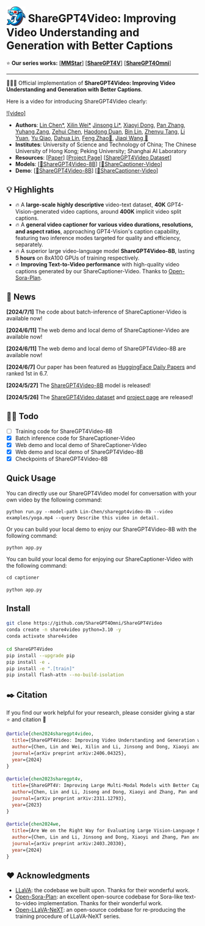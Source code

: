 # <img src="https://raw.githubusercontent.com/ShareGPT4V/ShareGPT4V-Resources/master/images/share4video_tight.png" style="vertical-align: -10px;" :height="50px" width="50px"> ShareGPT4Video: Improving Video Understanding and Generation with Better Captions

⭐️ **Our series works:** [[**MMStar**](https://mmstar-benchmark.github.io/)]  [[**ShareGPT4V**](https://sharegpt4v.github.io/)]  [[**ShareGPT4Omni**](https://sharegpt4omni.github.io/)]


---

🚀🚀🚀 Official implementation of **ShareGPT4Video: Improving Video Understanding and Generation with Better Captions**.

Here is a video for introducing ShareGPT4Video clearly:

[![video]](https://user-images.githubusercontent.com/56393454/334307144-1b106612-447b-4e35-bb9f-9b904fa3a464.mp4)

- **Authors**: [Lin Chen*](https://lin-chen.site), [Xilin Wei*]() [Jinsong Li*](https://li-jinsong.github.io/), [Xiaoyi Dong](https://scholar.google.com/citations?user=FscToE0AAAAJ&hl=en), [Pan Zhang](https://panzhang0212.github.io/), [Yuhang Zang](https://yuhangzang.github.io/), [Zehui Chen](https://lovesnowbest.site/), [Haodong Duan](https://kennymckormick.github.io/), [Bin Lin](https://scholar.google.com.hk/citations?user=GCOVDKoAAAAJ&hl=en), [Zhenyu Tang](), [Li Yuan](https://yuanli2333.github.io/), [Yu Qiao](https://scholar.google.co.uk/citations?user=gFtI-8QAAAAJ&hl=en), [Dahua Lin](http://dahua.site/), [Feng Zhao📧](https://scholar.google.com/citations?hl=en&user=r6CvuOUAAAAJ), [Jiaqi Wang 📧](https://myownskyw7.github.io/)
- **Institutes**: University of Science and Technology of China; The Chinese University of Hong Kong; Peking University; Shanghai AI Laboratory
- **Resources**: [[Paper](https://arxiv.org/abs/2406.04325v1)] [[Project Page](https://sharegpt4video.github.io/)] [[ShareGPT4Video Dataset](https://huggingface.co/datasets/ShareGPT4Video/ShareGPT4Video)]
- **Models**: [[🤗ShareGPT4Video-8B](https://huggingface.co/Lin-Chen/sharegpt4video-8b)] [[🤗ShareCaptioner-Video](https://huggingface.co/Lin-Chen/ShareCaptioner-Video)]
- **Demo**: [[🤗ShareGPT4Video-8B](https://huggingface.co/spaces/Lin-Chen/ShareGPT4Video-8B)] [[🤗ShareCaptioner-Video](https://huggingface.co/spaces/Lin-Chen/ShareCaptioner-Video)]

## 💡 Highlights

- 🔥 A **large-scale** **highly descriptive** video-text dataset, **40K** GPT4-Vision-generated video captions, around **400K** implicit video split captions.
- 🔥 A **general video captioner for various video durations, resolutions, and aspect ratios**, approaching GPT4-Vision's caption capability, featuring two inference modes targeted for quality and efficiency, separately.
- 🔥 A superior large video-language model **ShareGPT4Video-8B**, lasting **5 hours** on 8xA100 GPUs of training respectively.
- 🔥 **Improving Text-to-Video performance** with high-quality video captions generated by our ShareCaptioner-Video. Thanks to [Open-Sora-Plan](https://github.com/PKU-YuanGroup/Open-Sora-Plan).

## 📜 News

**[2024/7/1]** The code about batch-inference of ShareCaptioner-Video is available now!

**[2024/6/11]** The web demo and local demo of ShareCaptioner-Video are available now!

**[2024/6/11]** The web demo and local demo of ShareGPT4Video-8B are available now!

**[2024/6/7]** Our paper has been featured as [HuggingFace Daily Papers](https://huggingface.co/papers?date=2024-06-07) and ranked 1st in 6.7.

**[2024/5/27]** The [ShareGPT4Video-8B](https://huggingface.co/Lin-Chen/sharegpt4video-8b) model is released!

**[2024/5/26]** The [ShareGPT4Video dataset](https://huggingface.co/datasets/ShareGPT4Video/ShareGPT4Video) and [project page](https://sharegpt4video.github.io/) are released!

## 👨‍💻 Todo

- [ ] Training code for ShareGPT4Video-8B
- [x] Batch inference code for ShareCaptioner-Video
- [x] Web demo and local demo of ShareCaptioner-Video
- [x] Web demo and local demo of ShareGPT4Video-8B
- [x] Checkpoints of ShareGPT4Video-8B

## Quick Usage

You can directly use our ShareGPT4Video model for conversation with your own video by the following command:

```
python run.py --model-path Lin-Chen/sharegpt4video-8b --video examples/yoga.mp4 --query Describe this video in detail.
```

Or you can build your local demo to enjoy our ShareGPT4Video-8B with the following command:

```
python app.py
```

You can build your local demo for enjoying our ShareCaptioner-Video with the following command:

```
cd captioner

python app.py
```

## Install

```bash
git clone https://github.com/ShareGPT4Omni/ShareGPT4Video
conda create -n share4video python=3.10 -y
conda activate share4video

cd ShareGPT4Video
pip install --upgrade pip
pip install -e .
pip install -e ".[train]"
pip install flash-attn --no-build-isolation
```

## ✒️ Citation
If you find our work helpful for your research, please consider giving a star ⭐ and citation 📝
```bibtex
@article{chen2024sharegpt4video,
  title={ShareGPT4Video: Improving Video Understanding and Generation with Better Captions},
  author={Chen, Lin and Wei, Xilin and Li, Jinsong and Dong, Xiaoyi and Zhang, Pan and Zang, Yuhang and Chen, Zehui and Duan, Haodong and Lin, Bin and Tang, Zhenyu and others},
  journal={arXiv preprint arXiv:2406.04325},
  year={2024}
}

@article{chen2023sharegpt4v,
  title={ShareGPT4V: Improving Large Multi-Modal Models with Better Captions},
  author={Chen, Lin and Li, Jisong and Dong, Xiaoyi and Zhang, Pan and He, Conghui and Wang, Jiaqi and Zhao, Feng and Lin, Dahua},
  journal={arXiv preprint arXiv:2311.12793},
  year={2023}
}

@article{chen2024we,
  title={Are We on the Right Way for Evaluating Large Vision-Language Models?},
  author={Chen, Lin and Li, Jinsong and Dong, Xiaoyi and Zhang, Pan and Zang, Yuhang and Chen, Zehui and Duan, Haodong and Wang, Jiaqi and Qiao, Yu and Lin, Dahua and others},
  journal={arXiv preprint arXiv:2403.20330},
  year={2024}
}
```

## ❤️ Acknowledgments

- [LLaVA](https://github.com/haotian-liu/LLaVA): the codebase we built upon. Thanks for their wonderful work.
- [Open-Sora-Plan](https://github.com/PKU-YuanGroup/Open-Sora-Plan): an excellent open-source codebase for Sora-like text-to-video implementation. Thanks for their wonderful work.
- [Open-LLaVA-NeXT](https://github.com/xiaoachen98/Open-LLaVA-NeXT): an open-source codebase for re-producing the training procedure of LLaVA-NeXT series.
